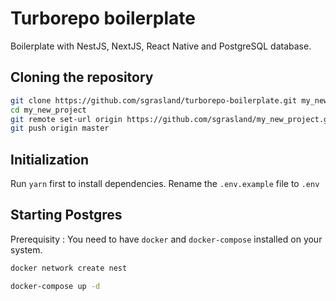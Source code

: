 # Turborepo boilerplate

Boilerplate with NestJS, NextJS, React Native and PostgreSQL database.

## Cloning the repository

```sh
git clone https://github.com/sgrasland/turborepo-boilerplate.git my_new_project
cd my_new_project
git remote set-url origin https://github.com/sgrasland/my_new_project.git
git push origin master
```

## Initialization
Run `yarn` first to install dependencies.
Rename the `.env.example` file to `.env`

## Starting Postgres
Prerequisity : You need to have `docker` and `docker-compose` installed on your system.

```sh
docker network create nest
```
```sh
docker-compose up -d
```
